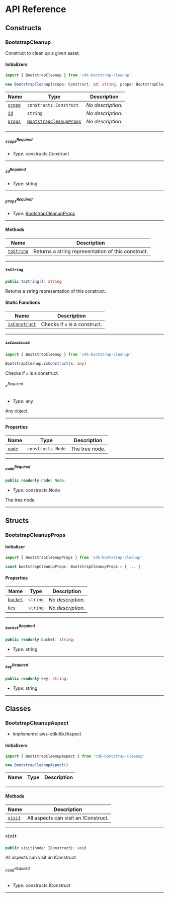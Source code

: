 # API Reference <a name="API Reference" id="api-reference"></a>

## Constructs <a name="Constructs" id="Constructs"></a>

### BootstrapCleanup <a name="BootstrapCleanup" id="cdk-bootstrap-cleanup.BootstrapCleanup"></a>

Construct to clean up a given asset.

#### Initializers <a name="Initializers" id="cdk-bootstrap-cleanup.BootstrapCleanup.Initializer"></a>

```typescript
import { BootstrapCleanup } from 'cdk-bootstrap-cleanup'

new BootstrapCleanup(scope: Construct, id: string, props: BootstrapCleanupProps)
```

| **Name** | **Type** | **Description** |
| --- | --- | --- |
| <code><a href="#cdk-bootstrap-cleanup.BootstrapCleanup.Initializer.parameter.scope">scope</a></code> | <code>constructs.Construct</code> | *No description.* |
| <code><a href="#cdk-bootstrap-cleanup.BootstrapCleanup.Initializer.parameter.id">id</a></code> | <code>string</code> | *No description.* |
| <code><a href="#cdk-bootstrap-cleanup.BootstrapCleanup.Initializer.parameter.props">props</a></code> | <code><a href="#cdk-bootstrap-cleanup.BootstrapCleanupProps">BootstrapCleanupProps</a></code> | *No description.* |

---

##### `scope`<sup>Required</sup> <a name="scope" id="cdk-bootstrap-cleanup.BootstrapCleanup.Initializer.parameter.scope"></a>

- *Type:* constructs.Construct

---

##### `id`<sup>Required</sup> <a name="id" id="cdk-bootstrap-cleanup.BootstrapCleanup.Initializer.parameter.id"></a>

- *Type:* string

---

##### `props`<sup>Required</sup> <a name="props" id="cdk-bootstrap-cleanup.BootstrapCleanup.Initializer.parameter.props"></a>

- *Type:* <a href="#cdk-bootstrap-cleanup.BootstrapCleanupProps">BootstrapCleanupProps</a>

---

#### Methods <a name="Methods" id="Methods"></a>

| **Name** | **Description** |
| --- | --- |
| <code><a href="#cdk-bootstrap-cleanup.BootstrapCleanup.toString">toString</a></code> | Returns a string representation of this construct. |

---

##### `toString` <a name="toString" id="cdk-bootstrap-cleanup.BootstrapCleanup.toString"></a>

```typescript
public toString(): string
```

Returns a string representation of this construct.

#### Static Functions <a name="Static Functions" id="Static Functions"></a>

| **Name** | **Description** |
| --- | --- |
| <code><a href="#cdk-bootstrap-cleanup.BootstrapCleanup.isConstruct">isConstruct</a></code> | Checks if `x` is a construct. |

---

##### ~~`isConstruct`~~ <a name="isConstruct" id="cdk-bootstrap-cleanup.BootstrapCleanup.isConstruct"></a>

```typescript
import { BootstrapCleanup } from 'cdk-bootstrap-cleanup'

BootstrapCleanup.isConstruct(x: any)
```

Checks if `x` is a construct.

###### `x`<sup>Required</sup> <a name="x" id="cdk-bootstrap-cleanup.BootstrapCleanup.isConstruct.parameter.x"></a>

- *Type:* any

Any object.

---

#### Properties <a name="Properties" id="Properties"></a>

| **Name** | **Type** | **Description** |
| --- | --- | --- |
| <code><a href="#cdk-bootstrap-cleanup.BootstrapCleanup.property.node">node</a></code> | <code>constructs.Node</code> | The tree node. |

---

##### `node`<sup>Required</sup> <a name="node" id="cdk-bootstrap-cleanup.BootstrapCleanup.property.node"></a>

```typescript
public readonly node: Node;
```

- *Type:* constructs.Node

The tree node.

---


## Structs <a name="Structs" id="Structs"></a>

### BootstrapCleanupProps <a name="BootstrapCleanupProps" id="cdk-bootstrap-cleanup.BootstrapCleanupProps"></a>

#### Initializer <a name="Initializer" id="cdk-bootstrap-cleanup.BootstrapCleanupProps.Initializer"></a>

```typescript
import { BootstrapCleanupProps } from 'cdk-bootstrap-cleanup'

const bootstrapCleanupProps: BootstrapCleanupProps = { ... }
```

#### Properties <a name="Properties" id="Properties"></a>

| **Name** | **Type** | **Description** |
| --- | --- | --- |
| <code><a href="#cdk-bootstrap-cleanup.BootstrapCleanupProps.property.bucket">bucket</a></code> | <code>string</code> | *No description.* |
| <code><a href="#cdk-bootstrap-cleanup.BootstrapCleanupProps.property.key">key</a></code> | <code>string</code> | *No description.* |

---

##### `bucket`<sup>Required</sup> <a name="bucket" id="cdk-bootstrap-cleanup.BootstrapCleanupProps.property.bucket"></a>

```typescript
public readonly bucket: string;
```

- *Type:* string

---

##### `key`<sup>Required</sup> <a name="key" id="cdk-bootstrap-cleanup.BootstrapCleanupProps.property.key"></a>

```typescript
public readonly key: string;
```

- *Type:* string

---

## Classes <a name="Classes" id="Classes"></a>

### BootstrapCleanupAspect <a name="BootstrapCleanupAspect" id="cdk-bootstrap-cleanup.BootstrapCleanupAspect"></a>

- *Implements:* aws-cdk-lib.IAspect

#### Initializers <a name="Initializers" id="cdk-bootstrap-cleanup.BootstrapCleanupAspect.Initializer"></a>

```typescript
import { BootstrapCleanupAspect } from 'cdk-bootstrap-cleanup'

new BootstrapCleanupAspect()
```

| **Name** | **Type** | **Description** |
| --- | --- | --- |

---

#### Methods <a name="Methods" id="Methods"></a>

| **Name** | **Description** |
| --- | --- |
| <code><a href="#cdk-bootstrap-cleanup.BootstrapCleanupAspect.visit">visit</a></code> | All aspects can visit an IConstruct. |

---

##### `visit` <a name="visit" id="cdk-bootstrap-cleanup.BootstrapCleanupAspect.visit"></a>

```typescript
public visit(node: IConstruct): void
```

All aspects can visit an IConstruct.

###### `node`<sup>Required</sup> <a name="node" id="cdk-bootstrap-cleanup.BootstrapCleanupAspect.visit.parameter.node"></a>

- *Type:* constructs.IConstruct

---





